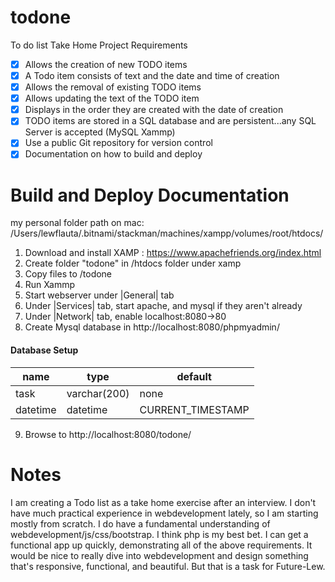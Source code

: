 # todone
To do list Take Home Project Requirements

 - [x] Allows the creation of new TODO items
 - [x] A Todo item consists of text and the date and time of creation
 - [x] Allows the removal of existing TODO items
 - [x] Allows updating the text of the TODO item
 - [x] Displays in the order they are created with the date of creation
 - [x] TODO items are stored in a SQL database and are persistent...any SQL Server is accepted (MySQL Xammp)
 - [x] Use a public Git repository for version control
 - [x] Documentation on how to build and deploy

# Build and Deploy Documentation
my personal folder path on mac:
/Users/lewflauta/.bitnami/stackman/machines/xampp/volumes/root/htdocs/ 

1. Download and install XAMP : https://www.apachefriends.org/index.html
2. Create folder "todone" in /htdocs folder under xamp
3. Copy files to /todone
4. Run Xammp
5. Start webserver under |General| tab
6. Under |Services| tab, start apache, and mysql if they aren't already
7. Under |Network| tab, enable localhost:8080->80
8. Create Mysql database in http://localhost:8080/phpmyadmin/
#### Database Setup
name | type | default 
---|---|---
task | varchar(200) | none
datetime | datetime | CURRENT_TIMESTAMP 

9. Browse to http://localhost:8080/todone/




# Notes 

I am creating a Todo list as a take home exercise after an interview. I
don't have much practical experience in webdevelopment lately, so I am
starting mostly from scratch. I do have a fundamental understanding of
webdevelopment/js/css/bootstrap. I think php is my best bet. I can get
a functional app up quickly, demonstrating all of the above requirements. It
would be nice to really dive into webdevelopment and design something
that's responsive, functional, and beautiful. But that is a task for Future-Lew.

